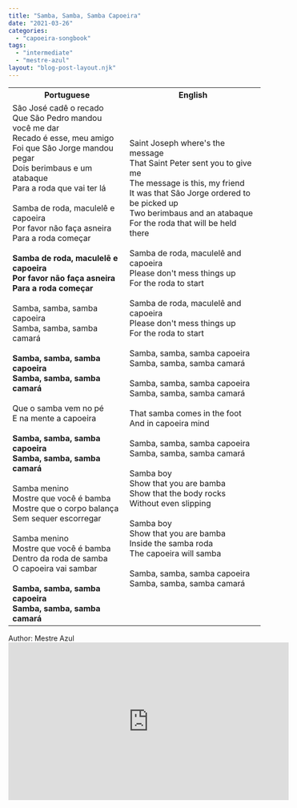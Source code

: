 ```yaml
---
title: "Samba, Samba, Samba Capoeira"
date: "2021-03-26"
categories: 
  - "capoeira-songbook"
tags: 
  - "intermediate"
  - "mestre-azul"
layout: "blog-post-layout.njk"
---
```


<table class="capoeira-table">
    <tr class="header-row">
        <th>Portuguese</th>
        <th>English</th>
    </tr>
    <tr>
        <td>São José cadê o recado<br>
Que São Pedro mandou você me dar<br>
Recado é esse, meu amigo<br>
Foi que São Jorge mandou pegar<br>
Dois berimbaus e um atabaque<br>
Para a roda que vai ter lá<br>
<br>
Samba de roda, maculelê e capoeira<br>
Por favor não faça asneira<br>
Para a roda começar<br>
<br>
<strong>Samba de roda, maculelê e capoeira<br>
Por favor não faça asneira<br>
Para a roda começar</strong><br>
<br>
Samba, samba, samba capoeira<br>
Samba, samba, samba camará<br>
<br>
<strong>Samba, samba, samba capoeira<br>
Samba, samba, samba camará</strong><br>
<br>
Que o samba vem no pé<br>
E na mente a capoeira<br>
<br>
<strong>Samba, samba, samba capoeira<br>
Samba, samba, samba camará</strong><br>
<br>
Samba menino<br>
Mostre que você é bamba<br>
Mostre que o corpo balança<br>
Sem sequer escorregar<br>
<br>
Samba menino<br>
Mostre que você é bamba<br>
Dentro da roda de samba<br>
O capoeira vai sambar<br>
<br>
<strong>Samba, samba, samba capoeira<br>
Samba, samba, samba camará</strong></td>
        <td>Saint Joseph where's the message<br>
That Saint Peter sent you to give me<br>
The message is this, my friend<br>
It was that São Jorge ordered to be picked up<br>
Two berimbaus and an atabaque<br>
For the roda that will be held there<br>
<br>
Samba de roda, maculelê and capoeira<br>
Please don't mess things up<br>
For the roda to start<br>
<br>
Samba de roda, maculelê and capoeira<br>
Please don't mess things up<br>
For the roda to start<br>
<br>
Samba, samba, samba capoeira<br>
Samba, samba, samba camará<br>
<br>
Samba, samba, samba capoeira<br>
Samba, samba, samba camará<br>
<br>
That samba comes in the foot<br>
And in capoeira mind<br>
<br>
Samba, samba, samba capoeira<br>
Samba, samba, samba camará<br>
<br>
Samba boy<br>
Show that you are bamba<br>
Show that the body rocks<br>
Without even slipping<br>
<br>
Samba boy<br>
Show that you are bamba<br>
Inside the samba roda<br>
The capoeira will samba<br>
<br>
Samba, samba, samba capoeira<br>
Samba, samba, samba camará</td>
    </tr>
</table>

<figcaption>
Author: Mestre Azul
</figcaption>

<iframe width="560" height="315" src="https://www.youtube.com/embed/sFiBzfPPQ0w" title="YouTube video player" frameborder="0" allow="accelerometer; autoplay; clipboard-write; encrypted-media; gyroscope; picture-in-picture" allowfullscreen></iframe>